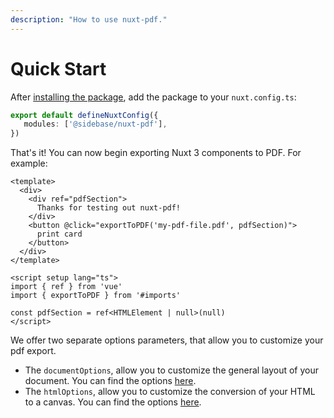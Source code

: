 ```yaml
---
description: "How to use nuxt-pdf."
---
```


# Quick Start

After [installing the package](/nuxt-pdf/getting-started/installation), add the package to your `nuxt.config.ts`:

```ts
export default defineNuxtConfig({
   modules: ['@sidebase/nuxt-pdf'],
})
```

That's it! You can now begin exporting Nuxt 3 components to PDF. For example:

```vue
<template>
  <div>
    <div ref="pdfSection">
      Thanks for testing out nuxt-pdf!
    </div>
    <button @click="exportToPDF('my-pdf-file.pdf', pdfSection)">
      print card
    </button>
  </div>
</template>

<script setup lang="ts">
import { ref } from 'vue'
import { exportToPDF } from '#imports'

const pdfSection = ref<HTMLElement | null>(null)
</script>
```

We offer two separate options parameters, that allow you to customize your pdf export. 

- The `documentOptions`, allow you to customize the general layout of your document. You can find the options [here](http://raw.githack.com/MrRio/jsPDF/master/docs/jsPDF.html).
- The `htmlOptions`, allow you to customize the conversion of your HTML to a canvas. You can find the options [here](http://raw.githack.com/MrRio/jsPDF/master/docs/module-html.html#~html).
